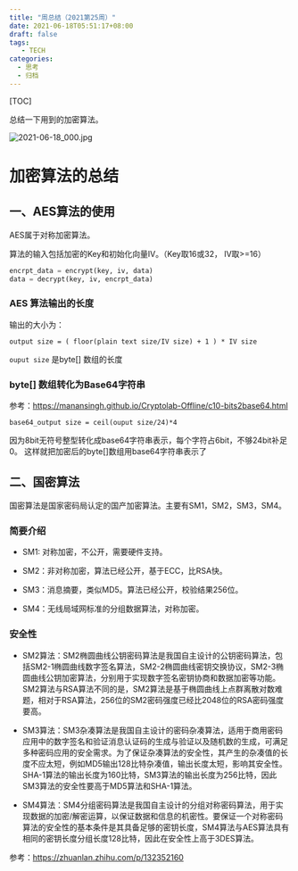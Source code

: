 ```yaml
---
title: "周总结（2021第25周）"
date: 2021-06-18T05:51:17+08:00
draft: false
tags: 
   - TECH
categories:
  - 思考
  - 归档
---
```


[TOC]

 总结一下用到的加密算法。

 ![2021-06-18_000.jpg](https://gitee.com/gdhu/testtingop/raw/master/2021-06-18_000.jpg)

<!--more-->

# 加密算法的总结

## 一、AES算法的使用

AES属于对称加密算法。

算法的输入包括加密的Key和初始化向量IV。（Key取16或32， IV取>=16）

```python
encrpt_data = encrypt(key, iv, data)
data = decrypt(key, iv, encrpt_data)
```

### AES 算法输出的长度

输出的大小为：

`output size = ( floor(plain text size/IV size) + 1 ) * IV size`

`ouput size` 是byte[] 数组的长度

### byte[] 数组转化为Base64字符串

参考：https://manansingh.github.io/Cryptolab-Offline/c10-bits2base64.html

`base64_output size = ceil(ouput size/24)*4`

因为8bit无符号整型转化成base64字符串表示，每个字符占6bit，不够24bit补足0。
这样就把加密后的byte[]数组用base64字符串表示了

## 二、国密算法

国密算法是国家密码局认定的国产加密算法。主要有SM1，SM2，SM3，SM4。

### 简要介绍

- SM1: 对称加密，不公开，需要硬件支持。

- SM2：非对称加密，算法已经公开，基于ECC，比RSA快。

- SM3：消息摘要，类似MD5。算法已经公开，校验结果256位。

- SM4：无线局域网标准的分组数据算法，对称加密。

### 安全性


- SM2算法：SM2椭圆曲线公钥密码算法是我国自主设计的公钥密码算法，包括SM2-1椭圆曲线数字签名算法，SM2-2椭圆曲线密钥交换协议，SM2-3椭圆曲线公钥加密算法，分别用于实现数字签名密钥协商和数据加密等功能。SM2算法与RSA算法不同的是，SM2算法是基于椭圆曲线上点群离散对数难题，相对于RSA算法，256位的SM2密码强度已经比2048位的RSA密码强度要高。

- SM3算法：SM3杂凑算法是我国自主设计的密码杂凑算法，适用于商用密码应用中的数字签名和验证消息认证码的生成与验证以及随机数的生成，可满足多种密码应用的安全需求。为了保证杂凑算法的安全性，其产生的杂凑值的长度不应太短，例如MD5输出128比特杂凑值，输出长度太短，影响其安全性。SHA-1算法的输出长度为160比特，SM3算法的输出长度为256比特，因此SM3算法的安全性要高于MD5算法和SHA-1算法。

- SM4算法：SM4分组密码算法是我国自主设计的分组对称密码算法，用于实现数据的加密/解密运算，以保证数据和信息的机密性。要保证一个对称密码算法的安全性的基本条件是其具备足够的密钥长度，SM4算法与AES算法具有相同的密钥长度分组长度128比特，因此在安全性上高于3DES算法。

参考：https://zhuanlan.zhihu.com/p/132352160